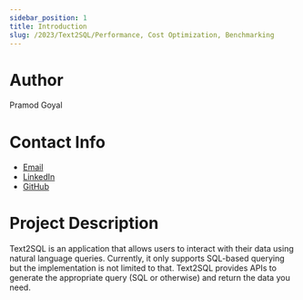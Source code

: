 ```yaml
---
sidebar_position: 1
title: Introduction
slug: /2023/Text2SQL/Performance, Cost Optimization, Benchmarking
---
```



# Author
Pramod Goyal

# Contact Info
- [Email](mailto:goyalpramod1729@gmail.com)
- [LinkedIn](https://www.linkedin.com/in/goyalpramod/)
- [GitHub](https://github.com/goyalpramod)

# Project Description
Text2SQL is an application that allows users to interact with their data using natural language queries. Currently, it only supports SQL-based querying but the implementation is not limited to that. Text2SQL provides APIs to generate the appropriate query (SQL or otherwise) and return the data you need.


